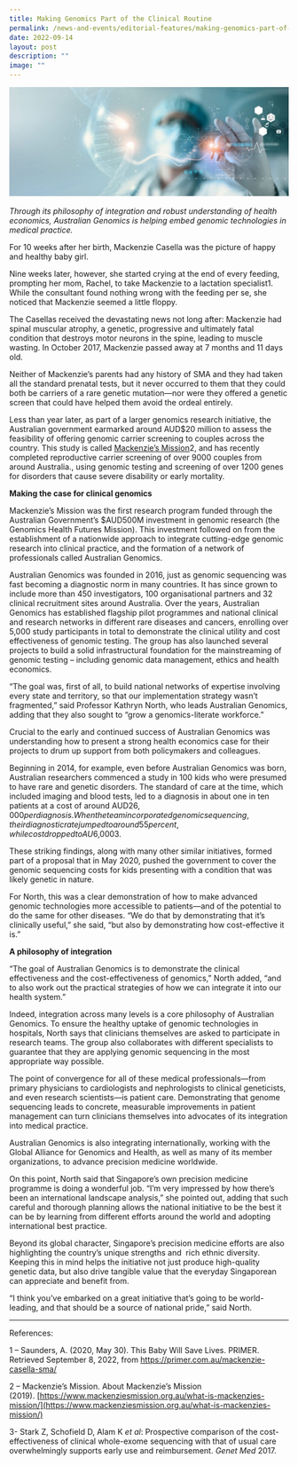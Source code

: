 ```yaml
---
title: Making Genomics Part of the Clinical Routine
permalink: /news-and-events/editorial-features/making-genomics-part-of-the-clinical-routine/
date: 2022-09-14
layout: post
description: ""
image: ""
---
```

![](/images/Resources/Editorial%20Features/2022/aust-genomics-1024x402.jpg)

_Through its philosophy of integration and robust understanding of health economics, Australian Genomics is helping embed genomic technologies in medical practice._

For 10 weeks after her birth, Mackenzie Casella was the picture of happy and healthy baby girl.

Nine weeks later, however, she started crying at the end of every feeding, prompting her mom, Rachel, to take Mackenzie to a lactation specialist1. While the consultant found nothing wrong with the feeding per se, she noticed that Mackenzie seemed a little floppy.

The Casellas received the devastating news not long after: Mackenzie had spinal muscular atrophy, a genetic, progressive and ultimately fatal condition that destroys motor neurons in the spine, leading to muscle wasting. In October 2017, Mackenzie passed away at 7 months and 11 days old.

Neither of Mackenzie’s parents had any history of SMA and they had taken all the standard prenatal tests, but it never occurred to them that they could both be carriers of a rare genetic mutation—nor were they offered a genetic screen that could have helped them avoid the ordeal entirely.

Less than year later, as part of a larger genomics research initiative, the Australian government earmarked around AUD$20 million to assess the feasibility of offering genomic carrier screening to couples across the country. This study is called [Mackenzie’s Mission](https://www.mackenziesmission.org.au/what-is-mackenzies-mission/)2, and has recently completed reproductive carrier screening of over 9000 couples from around Australia., using genomic testing and screening of over 1200 genes for disorders that cause severe disability or early mortality. 

**Making the case for clinical genomics**

Mackenzie’s Mission was the first research program funded through the Australian Government’s $AUD500M investment in genomic research (the Genomics Health Futures Mission). This investment followed on from the establishment of a nationwide approach to integrate cutting-edge genomic research into clinical practice, and the formation of a network of professionals called Australian Genomics.

Australian Genomics was founded in 2016, just as genomic sequencing was fast becoming a diagnostic norm in many countries. It has since grown to include more than 450 investigators, 100 organisational partners and 32 clinical recruitment sites around Australia. Over the years, Australian Genomics has established flagship pilot programmes and national clinical and research networks in different rare diseases and cancers, enrolling over 5,000 study participants in total to demonstrate the clinical utility and cost effectiveness of genomic testing. The group has also launched several projects to build a solid infrastructural foundation for the mainstreaming of genomic testing – including genomic data management, ethics and health economics.

“The goal was, first of all, to build national networks of expertise involving every state and territory, so that our implementation strategy wasn’t fragmented,” said Professor Kathryn North, who leads Australian Genomics, adding that they also sought to “grow a genomics-literate workforce.”

Crucial to the early and continued success of Australian Genomics was understanding how to present a strong health economics case for their projects to drum up support from both policymakers and colleagues.

Beginning in 2014, for example, even before Australian Genomics was born, Australian researchers commenced a study in 100 kids who were presumed to have rare and genetic disorders. The standard of care at the time, which included imaging and blood tests, led to a diagnosis in about one in ten patients at a cost of around AUD$26,000 per diagnosis. When the team incorporated genomic sequencing, their diagnostic rate jumped to around 55 percent, while cost dropped to AU$6,0003.

These striking findings, along with many other similar initiatives, formed part of a proposal that in May 2020, pushed the government to cover the genomic sequencing costs for kids presenting with a condition that was likely genetic in nature.

For North, this was a clear demonstration of how to make advanced genomic technologies more accessible to patients—and of the potential to do the same for other diseases. “We do that by demonstrating that it’s clinically useful,” she said, “but also by demonstrating how cost-effective it is.”

**A philosophy of integration**

“The goal of Australian Genomics is to demonstrate the clinical effectiveness and the cost-effectiveness of genomics,” North added, “and to also work out the practical strategies of how we can integrate it into our health system.”

Indeed, integration across many levels is a core philosophy of Australian Genomics. To ensure the healthy uptake of genomic technologies in hospitals, North says that clinicians themselves are asked to participate in research teams. The group also collaborates with different specialists to guarantee that they are applying genomic sequencing in the most appropriate way possible.

The point of convergence for all of these medical professionals—from primary physicians to cardiologists and nephrologists to clinical geneticists, and even research scientists—is patient care. Demonstrating that genome sequencing leads to concrete, measurable improvements in patient management can turn clinicians themselves into advocates of its integration into medical practice.

Australian Genomics is also integrating internationally, working with the Global Alliance for Genomics and Health, as well as many of its member organizations, to advance precision medicine worldwide.

On this point, North said that Singapore’s own precision medicine programme is doing a wonderful job. “I’m very impressed by how there’s been an international landscape analysis,” she pointed out, adding that such careful and thorough planning allows the national initiative to be the best it can be by learning from different efforts around the world and adopting international best practice.

Beyond its global character, Singapore’s precision medicine efforts are also highlighting the country’s unique strengths and  rich ethnic diversity. Keeping this in mind helps the initiative not just produce high-quality genetic data, but also drive tangible value that the everyday Singaporean can appreciate and benefit from.

“I think you’ve embarked on a great initiative that’s going to be world-leading, and that should be a source of national pride,” said North.

* * *

References:

1 – Saunders, A. (2020, May 30). This Baby Will Save Lives. PRIMER. Retrieved September 8, 2022, from https://primer.com.au/mackenzie-casella-sma/

2 – Mackenzie’s Mission. About Mackenzie’s Mission (2019). [https://www.mackenziesmission.org.au/what-is-mackenzies-mission/](https://www.mackenziesmission.org.au/what-is-mackenzies-mission/)

3- Stark Z, Schofield D, Alam K _et al_: Prospective comparison of the cost-effectiveness of clinical whole-exome sequencing with that of usual care overwhelmingly supports early use and reimbursement. _Genet Med_ 2017.